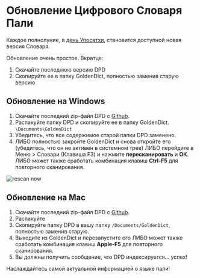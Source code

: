 # Обновление Цифрового Словаря Пали

Каждое полнолуние, в [день Упосатхи](https://ru.wikipedia.org/wiki/%D0%A3%D0%BF%D0%BE%D1%81%D0%B0%D1%82%D1%85%D0%B0), становится доступной новая версия Словаря.

Обновление очень простое. Вкратце:

1. Скачайте последнюю версию DPD
2. Скопируйте ее в папку GoldenDict, полностью заменив старую версию

## Обновление на Windows

1. Скачайте последний zip-файл DPD с [Github](https://github.com/digitalpalidictionary/rus-release/releases).
2. Распакуйте папку DPD и скопируйте ее в папку GoldenDict. `\Documents\GoldenDict`
3. Убедитесь, что все содержимое старой папки DPD заменено.
4. ЛИБО полностью закройте GoldenDict и снова откройте его (убедитесь, что он не активен в системном трее) 
   ЛИБО перейдите в Меню > Словари (Клавиша F3) и нажмите **пересканировать** и **ОК**. 
   ЛИБО может также сработать комбинация клавиш **Ctrl-F5** для повторного сканирования.

![rescan now](pics/update/rescan%20now.png)

## Обновление на Mac

1. Скачайте последний zip-файл DPD с [Github](https://github.com/digitalpalidictionary/rus-release/releases).
2. Распакуйте
3. Скопируйте папку DPD в вашу папку `/Documents/GoldenDict`, полностью заменив старую.
4. Выходите из GoldenDict и перезапустите его 
   ЛИБО может также сработать комбинация клавиш **Apple-F5** для повторного сканирования.
5. Вы должны получить сообщение, что DPD индексируется... успех!

Наслаждайтесь самой актуальной информацией о языке пали!